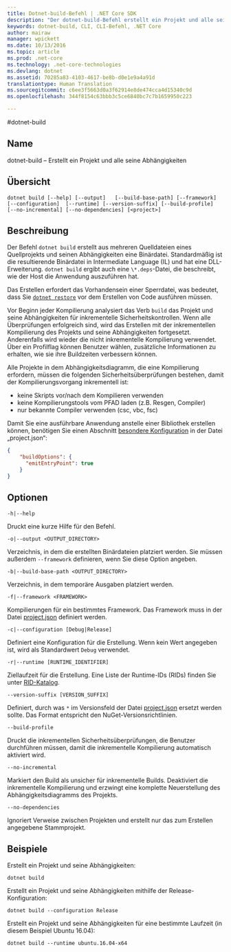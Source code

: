 ```yaml
---
title: Dotnet-build-Befehl | .NET Core SDK
description: "Der dotnet-build-Befehl erstellt ein Projekt und alle seine Abhängigkeiten."
keywords: dotnet-build, CLI, CLI-Befehl, .NET Core
author: mairaw
manager: wpickett
ms.date: 10/13/2016
ms.topic: article
ms.prod: .net-core
ms.technology: .net-core-technologies
ms.devlang: dotnet
ms.assetid: 70285a83-4103-4617-be8b-d0e1e9a4a91d
translationtype: Human Translation
ms.sourcegitcommit: c6ee3f5663d0a3f62914e8de474cca4d15340c9d
ms.openlocfilehash: 344f8154c63bbb3c5ce6840bc7c7b1659950c223

---
```


#<a name="dotnetbuild"></a>dotnet-build

## <a name="name"></a>Name 
dotnet-build – Erstellt ein Projekt und alle seine Abhängigkeiten 

## <a name="synopsis"></a>Übersicht

`dotnet build [--help] [--output]  
    [--build-base-path] [--framework]  
    [--configuration]  [--runtime] [--version-suffix]
    [--build-profile]  [--no-incremental] [--no-dependencies]
    [<project>]`

## <a name="description"></a>Beschreibung

Der Befehl `dotnet build` erstellt aus mehreren Quelldateien eines Quellprojekts und seinen Abhängigkeiten eine Binärdatei. Standardmäßig ist die resultierende Binärdatei in Intermediate Language (IL) und hat eine DLL-Erweiterung. 
`dotnet build` ergibt auch eine `\*.deps`-Datei, die beschreibt, wie der Host die Anwendung auszuführen hat.  

Das Erstellen erfordert das Vorhandensein einer Sperrdatei, was bedeutet, dass Sie [`dotnet restore`](dotnet-restore.md) vor dem Erstellen von Code ausführen müssen.

Vor Beginn jeder Kompilierung analysiert das Verb `build` das Projekt und seine Abhängigkeiten für inkrementelle Sicherheitskontrollen.
Wenn alle Überprüfungen erfolgreich sind, wird das Erstellen mit der inkrementellen Kompilierung des Projekts und seine Abhängigkeiten fortgesetzt. Anderenfalls wird wieder die nicht inkrementelle Kompilierung verwendet. Über ein Profilflag können Benutzer wählen, zusätzliche Informationen zu erhalten, wie sie ihre Buildzeiten verbessern können.

Alle Projekte in dem Abhängigkeitsdiagramm, die eine Kompilierung erfordern, müssen die folgenden Sicherheitsüberprüfungen bestehen, damit der Kompilierungsvorgang inkrementell ist:
- keine Skripts vor/nach dem Kompilieren verwenden
- keine Kompilierungstools vom PFAD laden (z.B. Resgen, Compiler)
- nur bekannte Compiler verwenden (csc, vbc, fsc)

Damit Sie eine ausführbare Anwendung anstelle einer Bibliothek erstellen können, benötigen Sie einen Abschnitt [besondere Konfiguration](project-json.md#emitentrypoint) in der Datei „project.json“:

```json
{ 
    "buildOptions": {
      "emitEntryPoint": true
    }
}
```

## <a name="options"></a>Optionen

`-h|--help`

Druckt eine kurze Hilfe für den Befehl.  

`-o|--output <OUTPUT_DIRECTORY>`

Verzeichnis, in dem die erstellten Binärdateien platziert werden. Sie müssen außerdem `--framework` definieren, wenn Sie diese Option angeben.

`-b|--build-base-path <OUTPUT_DIRECTORY>`

Verzeichnis, in dem temporäre Ausgaben platziert werden.

`-f|--framework <FRAMEWORK>`

Kompilierungen für ein bestimmtes Framework. Das Framework muss in der Datei [project.json](project-json.md#frameworks) definiert werden.

`-c|--configuration [Debug|Release]`

Definiert eine Konfiguration für die Erstellung.  Wenn kein Wert angegeben ist, wird als Standardwert `Debug` verwendet.

`-r|--runtime [RUNTIME_IDENTIFIER]`

Ziellaufzeit für die Erstellung. Eine Liste der Runtime-IDs (RIDs) finden Sie unter [RID-Katalog](../rid-catalog.md). 

`--version-suffix [VERSION_SUFFIX]`

Definiert, durch was `*` im Versionsfeld der Datei [project.json](project-json.md#version) ersetzt werden sollte. Das Format entspricht den NuGet-Versionsrichtlinien. 

`--build-profile`

Druckt die inkrementellen Sicherheitsüberprüfungen, die Benutzer durchführen müssen, damit die inkrementelle Kompilierung automatisch aktiviert wird.

`--no-incremental`

Markiert den Build als unsicher für inkrementelle Builds. Deaktiviert die inkrementelle Kompilierung und erzwingt eine komplette Neuerstellung des Abhängigkeitsdiagramms des Projekts.

`--no-dependencies`

Ignoriert Verweise zwischen Projekten und erstellt nur das zum Erstellen angegebene Stammprojekt.

## <a name="examples"></a>Beispiele

Erstellt ein Projekt und seine Abhängigkeiten:

`dotnet build`

Erstellt ein Projekt und seine Abhängigkeiten mithilfe der Release-Konfiguration:

`dotnet build --configuration Release`

Erstellt ein Projekt und seine Abhängigkeiten für eine bestimmte Laufzeit (in diesem Beispiel Ubuntu 16.04):

`dotnet build --runtime ubuntu.16.04-x64`


<!--HONumber=Nov16_HO1-->



